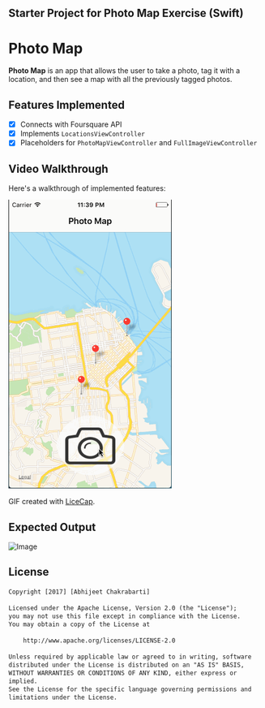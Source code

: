 ## Starter Project for Photo Map Exercise (Swift)

# Photo Map

**Photo Map** is an app that allows the user to take a photo, tag it with a location, and then see a map with all the previously tagged photos.

## Features Implemented

- [x] Connects with Foursquare API
- [x] Implements `LocationsViewController`
- [x] Placeholders for `PhotoMapViewController` and `FullImageViewController`

## Video Walkthrough 

Here's a walkthrough of implemented features:

<img src='https://github.com/abhic001/Photo-Map/blob/master/Photo_Map.gif' title='Video Walkthrough' width='' alt='Video Walkthrough' />

GIF created with [LiceCap](http://www.cockos.com/licecap/).

## Expected Output

![Image](http://i.imgur.com/WIwqNtn.gif)

## License

    Copyright [2017] [Abhijeet Chakrabarti]

    Licensed under the Apache License, Version 2.0 (the "License");
    you may not use this file except in compliance with the License.
    You may obtain a copy of the License at

        http://www.apache.org/licenses/LICENSE-2.0

    Unless required by applicable law or agreed to in writing, software
    distributed under the License is distributed on an "AS IS" BASIS,
    WITHOUT WARRANTIES OR CONDITIONS OF ANY KIND, either express or implied.
    See the License for the specific language governing permissions and
    limitations under the License.
